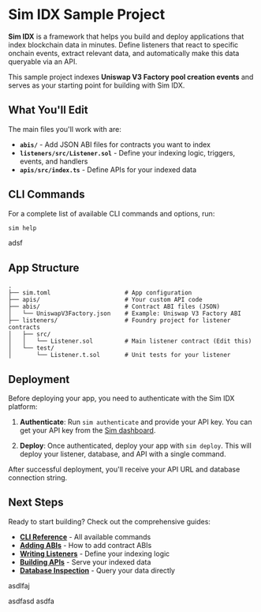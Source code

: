 # Sim IDX Sample Project

**Sim IDX** is a framework that helps you build and deploy applications that index blockchain data in minutes. Define
listeners that react to specific onchain events, extract relevant data, and automatically make this data queryable via
an API.

This sample project indexes **Uniswap V3 Factory pool creation events** and serves as your starting point for building
with Sim IDX.

## What You'll Edit

The main files you'll work with are:

- **`abis/`** - Add JSON ABI files for contracts you want to index
- **`listeners/src/Listener.sol`** - Define your indexing logic, triggers, events, and handlers
- **`apis/src/index.ts`** - Define APIs for your indexed data

## CLI Commands

For a complete list of available CLI commands and options, run:

```bash
sim help
```

adsf

## App Structure

```
.
├── sim.toml                     # App configuration
├── apis/                        # Your custom API code
├── abis/                        # Contract ABI files (JSON)
│   └── UniswapV3Factory.json    # Example: Uniswap V3 Factory ABI
├── listeners/                   # Foundry project for listener contracts
│   ├── src/
│   │   └── Listener.sol         # Main listener contract (Edit this)
│   └── test/
│       └── Listener.t.sol       # Unit tests for your listener
```

## Deployment

Before deploying your app, you need to authenticate with the Sim IDX platform:

1. **Authenticate**: Run `sim authenticate` and provide your API key. You can get your API key from the
   [Sim dashboard](https://sim.dune.com/).

2. **Deploy**: Once authenticated, deploy your app with `sim deploy`. This will deploy your listener, database, and API
   with a single command.

After successful deployment, you'll receive your API URL and database connection string.

## Next Steps

Ready to start building? Check out the comprehensive guides:

- **[CLI Reference](https://sim-dune-docs-idx.mintlify.app/idx/cli)** - All available commands
- **[Adding ABIs](https://sim-dune-docs-idx.mintlify.app/idx/idx/cli#sim-abi-add-<file-path>)** - How to add contract
  ABIs
- **[Writing Listeners](https://sim-dune-docs-idx.mintlify.app/idx/listener)** - Define your indexing logic
- **[Building APIs](https://sim-dune-docs-idx.mintlify.app/idx/apis)** - Serve your indexed data
- **[Database Inspection](https://sim-dune-docs-idx.mintlify.app/idx/db)** - Query your data directly

asdlfaj

asdfasd asdfa
